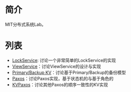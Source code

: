 # 简介
MIT分布式系统Lab。

# 列表
+ [LockService](src/lockservice/README.md): 讨论一个非常简单的LockService的实现
+ [ViewService](src/viewservice/README.md)：讨论ViewService的设计与实现
+ [Primary/Backup KV](src/pbservice/README.md)：讨论基于Primary/Backup的备份模型
+ [Paxos](src/paxos/README.md)：讨论Paxos实现，基于状态机的与基于角色的
+ [KVPaxos](src/kvpaxos/README.md)：讨论其他Paxos的顺序一致性的KV实现
